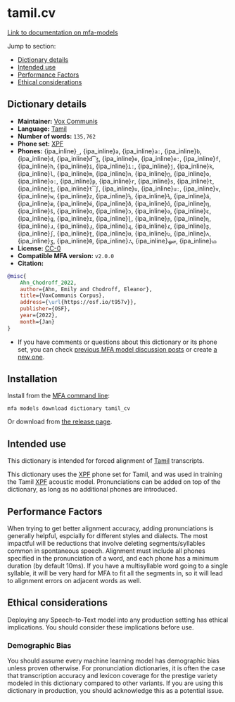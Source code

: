 
# tamil.cv

[Link to documentation on mfa-models](https://mfa-models.readthedocs.io/en/main/dictionary/tamil_cv.html)

Jump to section:

- [Dictionary details](#dictionary-details)
- [Intended use](#intended-use)
- [Performance Factors](#performance-factors)
- [Ethical considerations](#ethical-considerations)

## Dictionary details

- **Maintainer:** [Vox Communis](https://osf.io/t957v/)
- **Language:** [Tamil](https://en.wikipedia.org/wiki/Tamil_language)
- **Number of words:** `135,762`
- **Phone set:** [XPF](https://github.com/CohenPr-XPF/XPF)
- **Phones:** {ipa_inline}`_`, {ipa_inline}`a`, {ipa_inline}`aː`, {ipa_inline}`b`, {ipa_inline}`d`, {ipa_inline}`d͡ʒ`, {ipa_inline}`e`, {ipa_inline}`eː`, {ipa_inline}`f`, {ipa_inline}`h`, {ipa_inline}`i`, {ipa_inline}`iː`, {ipa_inline}`j`, {ipa_inline}`k`, {ipa_inline}`l`, {ipa_inline}`m`, {ipa_inline}`n`, {ipa_inline}`n̪`, {ipa_inline}`o`, {ipa_inline}`oː`, {ipa_inline}`p`, {ipa_inline}`r`, {ipa_inline}`s`, {ipa_inline}`t`, {ipa_inline}`t̪`, {ipa_inline}`t͡ʃ`, {ipa_inline}`u`, {ipa_inline}`uː`, {ipa_inline}`v`, {ipa_inline}`w`, {ipa_inline}`z`, {ipa_inline}`½`, {ipa_inline}`¾`, {ipa_inline}`á`, {ipa_inline}`æ`, {ipa_inline}`é`, {ipa_inline}`ð`, {ipa_inline}`ô`, {ipa_inline}`ŋ`, {ipa_inline}`š`, {ipa_inline}`ɑ`, {ipa_inline}`ɔ`, {ipa_inline}`ə`, {ipa_inline}`ɛ`, {ipa_inline}`ɡ`, {ipa_inline}`ɪ`, {ipa_inline}`ɭ`, {ipa_inline}`ɲ`, {ipa_inline}`ɳ`, {ipa_inline}`ɹ`, {ipa_inline}`ɹ̩`, {ipa_inline}`ɻ`, {ipa_inline}`ɾ`, {ipa_inline}`ʂ`, {ipa_inline}`ʃ`, {ipa_inline}`ʈ`, {ipa_inline}`ʊ`, {ipa_inline}`ʋ`, {ipa_inline}`ʌ`, {ipa_inline}`ʒ`, {ipa_inline}`θ`, {ipa_inline}`ஃ`, {ipa_inline}`ஔ`, {ipa_inline}`ഥ`
- **License:** [CC-0](https://creativecommons.org/publicdomain/zero/1.0/)
- **Compatible MFA version:** `v2.0.0`
- **Citation:**

```bibtex
@misc{
	Ahn_Chodroff_2022,
	author={Ahn, Emily and Chodroff, Eleanor},
	title={VoxCommunis Corpus},
	address={\url{https://osf.io/t957v}},
	publisher={OSF},
	year={2022},
	month={Jan}
}
```

- If you have comments or questions about this dictionary or its phone set, you can check [previous MFA model discussion posts](https://github.com/MontrealCorpusTools/mfa-models/discussions?discussions_q=Tamil+CV+dictionary+v2.0.0) or create [a new one](https://github.com/MontrealCorpusTools/mfa-models/discussions/new).

## Installation

Install from the [MFA command line](https://montreal-forced-aligner.readthedocs.io/en/latest/user_guide/models/index.html):

```
mfa models download dictionary tamil_cv
```

Or download from [the release page](https://github.com/MontrealCorpusTools/mfa-models/releases/tag/dictionary-tamil_cv-v2.0.0).

## Intended use

This dictionary is intended for forced alignment of [Tamil](https://en.wikipedia.org/wiki/Tamil_language) transcripts.

This dictionary uses the [XPF](https://github.com/CohenPr-XPF/XPF) phone set for Tamil, and was used in training the Tamil [XPF](https://github.com/CohenPr-XPF/XPF) acoustic model.
Pronunciations can be added on top of the dictionary, as long as no additional phones are introduced.

## Performance Factors

When trying to get better alignment accuracy, adding pronunciations is generally helpful, espcially for different styles and dialects.  The most impactful will be reductions that
involve deleting segments/syllables common in spontaneous speech.  Alignment must include all phones specified in the pronunciation of a word, and each phone has
a minimum duration (by default 10ms). If you have a multisyllable word going to a single syllable, it will be very hard for MFA to fit all the segments in,
so it will lead to alignment errors on adjacent words as well.

## Ethical considerations

Deploying any Speech-to-Text model into any production setting has ethical implications. You should consider these implications before use.

### Demographic Bias

You should assume every machine learning model has demographic bias unless proven otherwise.
For pronunciation dictionaries, it is often the case that transcription accuracy and lexicon coverage for the prestige variety modeled in this dictionary compared to other variants.
If you are using this dictionary in production, you should acknowledge this as a potential issue.

